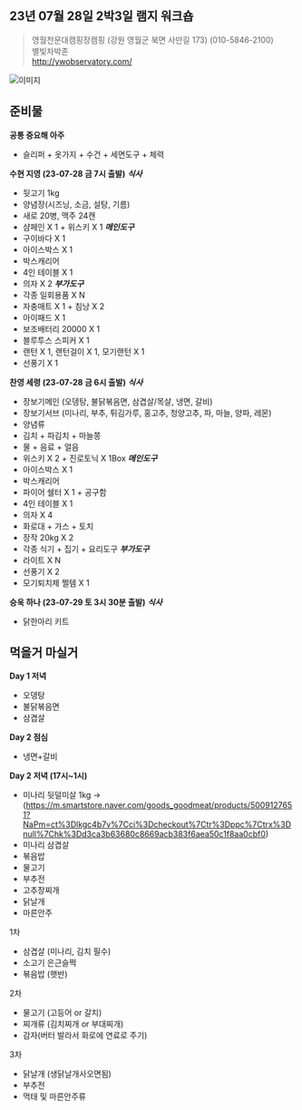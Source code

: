 ## 23년 07월 28일 2박3일 램지 워크숍
> 영월천문대캠핑장캠핑 (강원 영월군 북면 사만길 173) (010-5846-2100)<br>
> 별빛차박존<br>
> http://ywobservatory.com/<br>

![이미지](/1.png)


## 준비물

**공통 중요해 아주**
- 슬리퍼 + 옷가지 + 수건 + 세면도구 + 체력

**수현 지영 (23-07-28 금 7시 출발)**
***식사***
- 뒷고기 1kg
- 양념장(시즈닝, 소금, 설탕, 기름)
- 새로 20병, 맥주 24캔
- 샴페인 X 1 + 위스키 X 1
***메인도구***
- 구이바다 X 1
- 아이스박스 X 1
- 박스캐리어
- 4인 테이블 X 1
- 의자 X 2 
***부가도구***
- 각종 일회용품 X N
- 자충매트 X 1 + 침낭 X 2
- 아이패드 X 1
- 보조배터리 20000 X 1
- 블루투스 스피커 X 1
- 랜턴 X 1, 랜턴걸이 X 1, 모기랜턴 X 1 
- 선풍기 X 1


**찬영 세령 (23-07-28 금 6시 출발)**
***식사***
- 장보기메인 (오뎅탕, 불닭볶음면, 삼겹살/목살, 냉면, 갈비)
- 장보기서브 (미나리, 부추, 튀김가루, 홍고추, 청양고추, 파, 마늘, 양파, 레몬)
- 양념류
- 김치 + 파김치 + 마늘쫑
- 물 + 음료 + 얼음
- 위스키 X 2 + 진로토닉 X 1Box
***메인도구***
- 아이스박스 X 1
- 박스캐리어
- 파이어 쉘터 X 1 + 공구함
- 4인 테이블 X 1
- 의자 X 4
- 화로대 + 가스 + 토치
- 장작 20kg X 2
- 각종 식기 + 집기 + 요리도구
***부가도구***
- 라이트 X N
- 선풍기 X 2
- 모기퇴치제 쩔템 X 1


**승욱 하나 (23-07-29 토 3시 30분 출발)**
***식사***
- 닭한마리 키트




## 먹을거 마실거
**Day 1 저녁**
- 오뎅탕
- 불닭볶음면
- 삼겹살

**Day 2 점심**
- 냉면+갈비

**Day 2 저녁 (17시~1시)**
- 미나리 뒷덜미살 1kg -> (https://m.smartstore.naver.com/goods_goodmeat/products/5009127651?NaPm=ct%3Dlkgc4b7v%7Cci%3Dcheckout%7Ctr%3Dppc%7Ctrx%3Dnull%7Chk%3Dd3ca3b63680c8669acb383f6aea50c1f8aa0cbf0)
- 미나리 삼겹살
- 볶음밥
- 물고기
- 부추전
- 고추장찌개
- 닭날개
- 마른안주

1차
- 삼겹살 (미나리, 김치 필수)
- 소고기 은근슬쩍
- 볶음밥 (햇반)

2차
- 물고기 (고등어 or 갈치)
- 찌개류 (김치찌개 or 부대찌개)
- 감자(버터 발라서 화로에 연료로 주기)

3차
- 닭날개 (생닭날개사오면됨)
- 부추전
- 먹태 및 마른안주류

